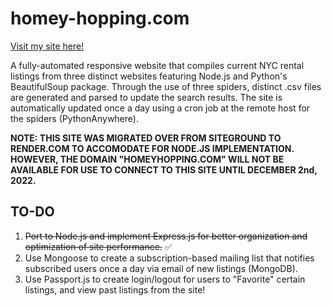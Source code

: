 # homey-hopping.com

<a href="https://homey-hopping.onrender.com/" target="_blank">Visit my site here!</a>

A fully-automated responsive website that compiles current NYC rental listings from three distinct websites featuring Node.js and Python's BeautifulSoup package. Through the use of three spiders, distinct .csv files are generated and parsed to update the search results. The site is automatically updated once a day using a cron job at the remote host for the spiders (PythonAnywhere).

**NOTE: THIS SITE WAS MIGRATED OVER FROM SITEGROUND TO RENDER.COM TO ACCOMODATE FOR NODE.JS IMPLEMENTATION. HOWEVER, THE DOMAIN "HOMEYHOPPING.COM" WILL NOT BE AVAILABLE FOR USE TO CONNECT TO THIS SITE UNTIL DECEMBER 2nd, 2022.**

## TO-DO
1. ~~Port to Node.js and implement Express.js for better organization and optimization of site performance.~~ ✅
2. Use Mongoose to create a subscription-based mailing list that notifies subscribed users once a day via email of new listings (MongoDB).
3. Use Passport.js to create login/logout for users to "Favorite" certain listings, and view past listings from the site!
